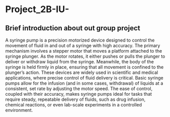 ﻿# Project_2B-IU-
## Brief introduction about out group project
A syringe pump is a precision motorized device designed to control the movement of fluid in and out of a syringe with high accuracy. The primary mechanism involves a stepper motor that moves a platform attached to the syringe plunger. As the motor rotates, it either pushes or pulls the plunger to deliver or withdraw liquid from the syringe. Meanwhile, the body of the syringe is held firmly in place, ensuring that all movement is confined to the plunger’s action.
These devices are widely used in scientific and medical applications, where precise control of fluid delivery is critical. Basic syringe pumps allow for the infusion (and in some cases, withdrawal) of liquids at a consistent, set rate by adjusting the motor speed.
The ease of control, coupled with their accuracy, makes syringe pumps ideal for tasks that require steady, repeatable delivery of fluids, such as drug infusion, chemical reactions, or even lab-scale experiments in a controlled environment. 

